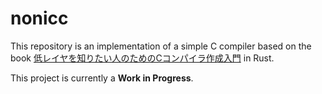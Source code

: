 # nonicc

This repository is an implementation of a simple C compiler based on the book [低レイヤを知りたい人のためのCコンパイラ作成入門](https://www.sigbus.info/compilerbook) in Rust.

This project is currently a **Work in Progress**. 

